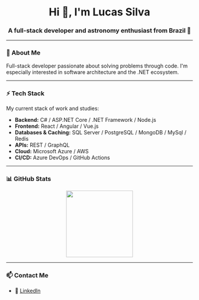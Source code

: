 <h1 align="center">Hi 👋, I'm Lucas Silva</h1>
<h3 align="center">A full-stack developer and astronomy enthusiast from Brazil 🚀</h3>

---

### 🧐 About Me

Full-stack developer passionate about solving problems through code. I'm especially interested in software architecture and the .NET ecosystem.

---

### ⚡ Tech Stack

My current stack of work and studies:

- **Backend:** C# / ASP.NET Core / .NET Framework / Node.js  
- **Frontend:** React / Angular / Vue.js  
- **Databases & Caching:** SQL Server / PostgreSQL / MongoDB / MySql / Redis  
- **APIs:** REST / GraphQL  
- **Cloud:** Microsoft Azure / AWS  
- **CI/CD:** Azure DevOps / GitHub Actions

---

### 📊 GitHub Stats

<p align="center">
  <img src="https://github-readme-stats.vercel.app/api?username=luldsilva&show_icons=true&theme=default" height="180em" />
</p>

---

### 📫 Contact Me

- 💼 [LinkedIn](https://linkedin.com/in/lucas-silva-6679a21b0)
